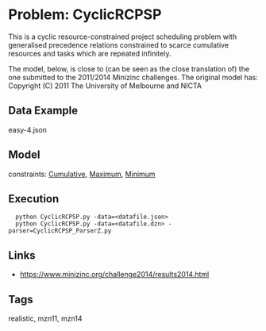 # Problem: CyclicRCPSP

This is a cyclic resource-constrained project scheduling problem with generalised precedence relations
constrained to scarce cumulative resources and tasks which are repeated infinitely.

The model, below, is close to (can be seen as the close translation of) the one submitted to the 2011/2014 Minizinc challenges.
The original model has: Copyright (C) 2011 The University of Melbourne and NICTA

## Data Example
  easy-4.json

## Model
  constraints: [Cumulative](https://pycsp.org/documentation/constraints/Cumulative), [Maximum](https://pycsp.org/documentation/constraints/Maximum), [Minimum](https://pycsp.org/documentation/constraints/Minimum)

## Execution
```
  python CyclicRCPSP.py -data=<datafile.json>
  python CyclicRCPSP.py -data=<datafile.dzn> -parser=CyclicRCPSP_ParserZ.py
```

## Links
  - https://www.minizinc.org/challenge2014/results2014.html

## Tags
  realistic, mzn11, mzn14
